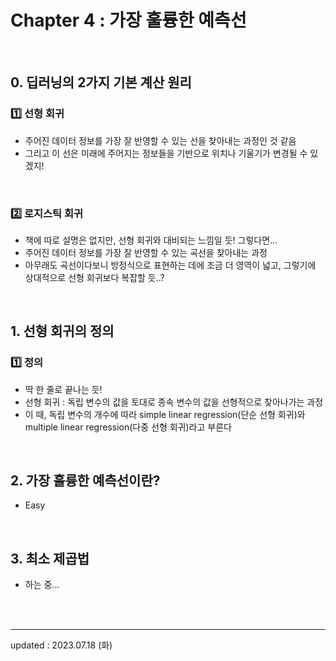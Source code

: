 # Chapter 4 : 가장 훌륭한 예측선

<br>

## 0. 딥러닝의 2가지 기본 계산 원리
### 1️⃣ 선형 회귀
- 주어진 데이터 정보를 가장 잘 반영할 수 있는 선을 찾아내는 과정인 것 같음
- 그리고 이 선은 미래에 주어지는 정보들을 기반으로 위치나 기울기가 변경될 수 있겠지!

<br>

### 2️⃣ 로지스틱 회귀
- 책에 따로 설명은 없지만, 선형 회귀와 대비되는 느낌일 듯! 그렇다면...
- 주어진 데이터 정보를 가장 잘 반영할 수 있는 곡선을 찾아내는 과정
- 아무래도 곡선이다보니 방정식으로 표현하는 데에 조금 더 영역이 넓고, 그렇기에 상대적으로 선형 회귀보다 복잡할 듯..?

<br>

## 1. 선형 회귀의 정의
### 1️⃣ 정의
- 딱 한 줄로 끝나는 듯!
- 선형 회귀 : 독립 변수의 값을 토대로 종속 변수의 값을 선형적으로 찾아나가는 과정
- 이 때, 독립 변수의 개수에 따라 simple linear regression(단순 선형 회귀)와 multiple linear regression(다중 선형 회귀)라고 부른다

<br>

## 2. 가장 훌륭한 예측선이란?
- Easy

<br>

## 3. 최소 제곱법
- 하는 중...

<br>

<br>

---

updated : 2023.07.18 (화)

